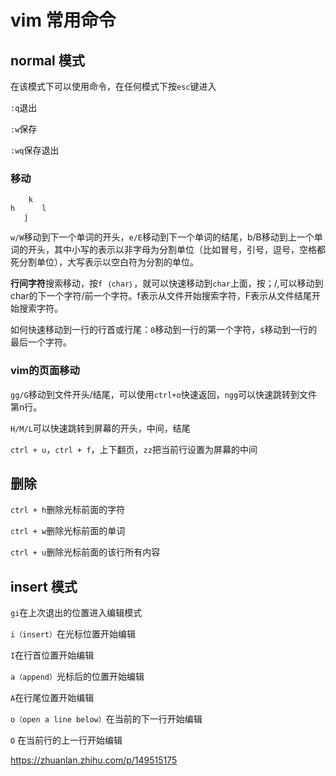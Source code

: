 # vim 常用命令

## normal 模式

在该模式下可以使用命令，在任何模式下按`esc`键进入

`:q`退出

`:w`保存

`:wq`保存退出

### 移动
```
    k
h      l
   j
```

`w/W`移动到下一个单词的开头，`e/E`移动到下一个单词的结尾，b/B移动到上一个单词的开头，其中小写的表示以非字母为分割单位（比如冒号，引号，逗号，空格都死分割单位），大写表示以空白符为分割的单位。

**行间字符**搜索移动，按`f ｛char｝`，就可以快速移动到`char`上面，按；/,可以移动到char的下一个字符/前一个字符。f表示从文件开始搜索字符，F表示从文件结尾开始搜索字符。

如何快速移动到一行的行首或行尾：`0`移动到一行的第一个字符，`$`移动到一行的最后一个字符。

### vim的页面移动

`gg/G`移动到文件开头/结尾，可以使用`ctrl+o`快速返回，`ngg`可以快速跳转到文件第n行。

`H/M/L`可以快速跳转到屏幕的开头，中间，结尾

`ctrl + u`，`ctrl + f`，上下翻页，`zz`把当前行设置为屏幕的中间

## 删除

`ctrl + h`删除光标前面的字符

`ctrl + w`删除光标前面的单词

`ctrl + u`删除光标前面的该行所有内容


## insert 模式

`gi`在上次退出的位置进入编辑模式

`i（insert）`在光标位置开始编辑

`I`在行首位置开始编辑


`a（append）`光标后的位置开始编辑

`A`在行尾位置开始编辑

`o（open a line below）`在当前的下一行开始编辑

`O` 在当前行的上一行开始编辑

https://zhuanlan.zhihu.com/p/149515175